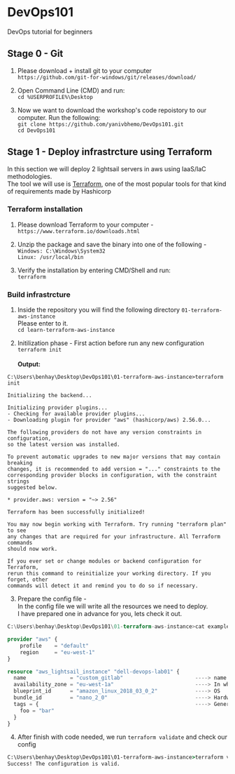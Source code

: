 # DevOps101
DevOps tutorial for beginners

## Stage 0 - Git
1. Please download + install git to your computer<br>
`https://github.com/git-for-windows/git/releases/download/`

2. Open Command Line (CMD) and run:<br>
`cd %USERPROFILE%\Desktop`

3. Now we want to download the workshop's code repoistory to our computer.
Run the following:<br>
`git clone https://github.com/yanivbhemo/DevOps101.git`<br>
`cd DevOps101`

## Stage 1 - Deploy infrastrcture using Terraform
In this section we will deploy 2 lightsail servers in aws using
IaaS/IaC methodologies.<br>
The tool we will use is <a href="https://learn.hashicorp.com/terraform">Terraform</a>, one of the most popular tools for that kind of requirements made by Hashicorp 

### Terraform installation
1. Please download Terraform to your computer - <br>
`https://www.terraform.io/downloads.html`

2. Unzip the package and save the binary into one of the following  - <br>
`Windows: C:\Windows\System32`<br>
`Linux: /usr/local/bin`

3. Verify the installation by entering CMD/Shell and run:<br>
`terraform`

### Build infrastrcture
1. Inside the repository you will find the following directory `01-terraform-aws-instance`<br>
Please enter to it.<br>
`cd learn-terraform-aws-instance`

2. Initilization phase - First action before run any new configuration<br>
`terraform init`<br><br>
<b>Output:</b>
```
C:\Users\benhay\Desktop\DevOps101\01-terraform-aws-instance>terraform init

Initializing the backend...

Initializing provider plugins...
- Checking for available provider plugins...
- Downloading plugin for provider "aws" (hashicorp/aws) 2.56.0...

The following providers do not have any version constraints in configuration,
so the latest version was installed.

To prevent automatic upgrades to new major versions that may contain breaking
changes, it is recommended to add version = "..." constraints to the
corresponding provider blocks in configuration, with the constraint strings
suggested below.

* provider.aws: version = "~> 2.56"

Terraform has been successfully initialized!

You may now begin working with Terraform. Try running "terraform plan" to see
any changes that are required for your infrastructure. All Terraform commands
should now work.

If you ever set or change modules or backend configuration for Terraform,
rerun this command to reinitialize your working directory. If you forget, other
commands will detect it and remind you to do so if necessary.
```

3. Prepare the config file - <br>
In the config file we will write all the resources we need to deploy.<br>
I have prepared one in advance for you, lets check it out.<br>
```tf
C:\Users\benhay\Desktop\DevOps101\01-terraform-aws-instance>cat example.tf

provider "aws" {
	profile    = "default"
	region     = "eu-west-1"
}

resource "aws_lightsail_instance" "dell-devops-lab01" {
  name              = "custom_gitlab"						----> name of the server to be created
  availability_zone = "eu-west-1a"							----> In which AZ
  blueprint_id      = "amazon_linux_2018_03_0_2"			----> OS
  bundle_id         = "nano_2_0"							----> Hardware type
  tags = {													----> General key-value tags
    foo = "bar"
  }
}
```

4. After finish with code needed, we run `terraform validate` and check our config<br>
```cmd
C:\Users\benhay\Desktop\DevOps101\01-terraform-aws-instance>terraform validate
Success! The configuration is valid.
```